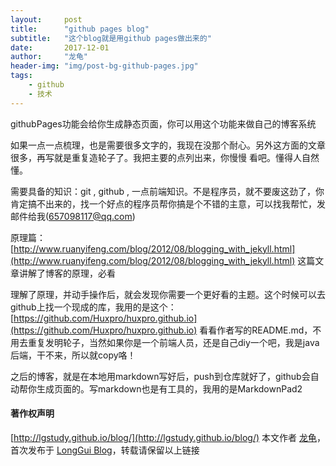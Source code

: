 ```yaml
---
layout:     post
title:      "github pages blog"
subtitle:   "这个blog就是用github pages做出来的"
date:       2017-12-01
author:     "龙龟"
header-img: "img/post-bg-github-pages.jpg"
tags:
    - github
    - 技术
---
```



githubPages功能会给你生成静态页面，你可以用这个功能来做自己的博客系统

如果一点一点梳理，也是需要很多文字的，我现在没那个耐心。另外这方面的文章很多，再写就是重复造轮子了。我把主要的点列出来，你慢慢
看吧。懂得人自然懂。

需要具备的知识：git , github , 一点前端知识。不是程序员，就不要废这劲了，你肯定搞不出来的，找一个好点的程序员帮你搞是个不错的主意，可以找我帮忙，发邮件给我(657098117@qq.com)

原理篇： [http://www.ruanyifeng.com/blog/2012/08/blogging_with_jekyll.html](http://www.ruanyifeng.com/blog/2012/08/blogging_with_jekyll.html)  这篇文章讲解了博客的原理，必看

理解了原理，并动手操作后，就会发现你需要一个更好看的主题。这个时候可以去github上找一个现成的库，我用的是这个：
[https://github.com/Huxpro/huxpro.github.io](https://github.com/Huxpro/huxpro.github.io)
看看作者写的README.md，不用去重复发明轮子，当然如果你是一个前端人员，还是自己diy一个吧，我是java后端，干不来，所以就copy咯！

之后的博客，就是在本地用markdown写好后，push到仓库就好了，github会自动帮你生成页面的。写markdown也是有工具的，我用的是MarkdownPad2

#### 著作权声明

[http://lgstudy.github.io/blog/](http://lgstudy.github.io/blog/)
本文作者 [龙龟](https://github.com/lgstudy "龙龟")，首次发布于 [LongGui Blog](http://lgstudy.github.io/blog/)，转载请保留以上链接
